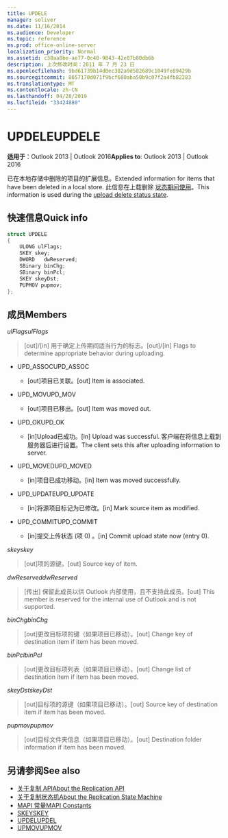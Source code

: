 ```yaml
---
title: UPDELE
manager: soliver
ms.date: 11/16/2014
ms.audience: Developer
ms.topic: reference
ms.prod: office-online-server
localization_priority: Normal
ms.assetid: c38aa8be-ae77-0c40-9843-42e07b80db6b
description: 上次修改时间：2011 年 7 月 23 日
ms.openlocfilehash: 9bd61739b14d0ec382a9d582689c1049fe89429b
ms.sourcegitcommit: 8657170d071f9bcf680aba50b9c07f2a4fb82283
ms.translationtype: MT
ms.contentlocale: zh-CN
ms.lasthandoff: 04/28/2019
ms.locfileid: "33424880"
---
```

# <a name="updele"></a><span data-ttu-id="8c6b6-103">UPDELE</span><span class="sxs-lookup"><span data-stu-id="8c6b6-103">UPDELE</span></span>

<span data-ttu-id="8c6b6-104">**适用于**：Outlook 2013 | Outlook 2016</span><span class="sxs-lookup"><span data-stu-id="8c6b6-104">**Applies to**: Outlook 2013 | Outlook 2016</span></span> 
  
<span data-ttu-id="8c6b6-105">已在本地存储中删除的项目的扩展信息。</span><span class="sxs-lookup"><span data-stu-id="8c6b6-105">Extended information for items that have been deleted in a local store.</span></span> <span data-ttu-id="8c6b6-106">此信息在上载删除 [状态期间使用](upload-delete-status-state.md)。</span><span class="sxs-lookup"><span data-stu-id="8c6b6-106">This information is used during the [upload delete status state](upload-delete-status-state.md).</span></span>
  
## <a name="quick-info"></a><span data-ttu-id="8c6b6-107">快速信息</span><span class="sxs-lookup"><span data-stu-id="8c6b6-107">Quick info</span></span>

```cpp
struct UPDELE 
{ 
    ULONG ulFlags; 
    SKEY skey; 
    DWORD   dwReserved; 
    SBinary binChg; 
    SBinary binPcl; 
    SKEY skeyDst; 
    PUPMOV pupmov; 
};
```

## <a name="members"></a><span data-ttu-id="8c6b6-108">成员</span><span class="sxs-lookup"><span data-stu-id="8c6b6-108">Members</span></span>

<span data-ttu-id="8c6b6-109">_ulFlags_</span><span class="sxs-lookup"><span data-stu-id="8c6b6-109">_ulFlags_</span></span>
  
> <span data-ttu-id="8c6b6-110">[out]/[in] 用于确定上传期间适当行为的标志。</span><span class="sxs-lookup"><span data-stu-id="8c6b6-110">[out]/[in] Flags to determine appropriate behavior during uploading.</span></span>
    
  - <span data-ttu-id="8c6b6-111">UPD_ASSOC</span><span class="sxs-lookup"><span data-stu-id="8c6b6-111">UPD_ASSOC</span></span>
    
    - <span data-ttu-id="8c6b6-112">[out]项目已关联。</span><span class="sxs-lookup"><span data-stu-id="8c6b6-112">[out] Item is associated.</span></span>
    
  - <span data-ttu-id="8c6b6-113">UPD_MOV</span><span class="sxs-lookup"><span data-stu-id="8c6b6-113">UPD_MOV</span></span>
    
    - <span data-ttu-id="8c6b6-114">[out]项目已移出。</span><span class="sxs-lookup"><span data-stu-id="8c6b6-114">[out] Item was moved out.</span></span>
    
  - <span data-ttu-id="8c6b6-115">UPD_OK</span><span class="sxs-lookup"><span data-stu-id="8c6b6-115">UPD_OK</span></span> 
    
    - <span data-ttu-id="8c6b6-116">[in]Upload已成功。</span><span class="sxs-lookup"><span data-stu-id="8c6b6-116">[in] Upload was successful.</span></span> <span data-ttu-id="8c6b6-117">客户端在将信息上载到服务器后进行设置。</span><span class="sxs-lookup"><span data-stu-id="8c6b6-117">The client sets this after uploading information to server.</span></span>
    
  - <span data-ttu-id="8c6b6-118">UPD_MOVED</span><span class="sxs-lookup"><span data-stu-id="8c6b6-118">UPD_MOVED</span></span>
    
    - <span data-ttu-id="8c6b6-119">[in]项目已成功移动。</span><span class="sxs-lookup"><span data-stu-id="8c6b6-119">[in] Item was moved successfully.</span></span>
    
  - <span data-ttu-id="8c6b6-120">UPD_UPDATE</span><span class="sxs-lookup"><span data-stu-id="8c6b6-120">UPD_UPDATE</span></span>
    
    - <span data-ttu-id="8c6b6-121">[in]将源项目标记为已修改。</span><span class="sxs-lookup"><span data-stu-id="8c6b6-121">[in] Mark source item as modified.</span></span>
    
  - <span data-ttu-id="8c6b6-122">UPD_COMMIT</span><span class="sxs-lookup"><span data-stu-id="8c6b6-122">UPD_COMMIT</span></span>
    
    - <span data-ttu-id="8c6b6-123">[in]提交上传状态 (项 0) 。</span><span class="sxs-lookup"><span data-stu-id="8c6b6-123">[in] Commit upload state now (entry 0).</span></span>
    
<span data-ttu-id="8c6b6-124">_skey_</span><span class="sxs-lookup"><span data-stu-id="8c6b6-124">_skey_</span></span>
  
> <span data-ttu-id="8c6b6-125">[out]项的源键。</span><span class="sxs-lookup"><span data-stu-id="8c6b6-125">[out] Source key of item.</span></span>
    
<span data-ttu-id="8c6b6-126">_dwReserved_</span><span class="sxs-lookup"><span data-stu-id="8c6b6-126">_dwReserved_</span></span>
  
> <span data-ttu-id="8c6b6-127">[传出] 保留此成员以供 Outlook 内部使用，且不支持此成员。</span><span class="sxs-lookup"><span data-stu-id="8c6b6-127">[out] This member is reserved for the internal use of Outlook and is not supported.</span></span>
    
<span data-ttu-id="8c6b6-128">_binChg_</span><span class="sxs-lookup"><span data-stu-id="8c6b6-128">_binChg_</span></span>
  
> <span data-ttu-id="8c6b6-129">[out]更改目标项的键（如果项目已移动）。</span><span class="sxs-lookup"><span data-stu-id="8c6b6-129">[out] Change key of destination item if item has been moved.</span></span>
    
<span data-ttu-id="8c6b6-130">_binPcl_</span><span class="sxs-lookup"><span data-stu-id="8c6b6-130">_binPcl_</span></span>
  
> <span data-ttu-id="8c6b6-131">[out]更改目标项列表（如果项目已移动）。</span><span class="sxs-lookup"><span data-stu-id="8c6b6-131">[out] Change list of destination item if item has been moved.</span></span>
    
<span data-ttu-id="8c6b6-132">_skeyDst_</span><span class="sxs-lookup"><span data-stu-id="8c6b6-132">_skeyDst_</span></span>
  
> <span data-ttu-id="8c6b6-133">[out]目标项的源键（如果项目已移动）。</span><span class="sxs-lookup"><span data-stu-id="8c6b6-133">[out] Source key of destination item if item has been moved.</span></span>
    
<span data-ttu-id="8c6b6-134">_pupmov_</span><span class="sxs-lookup"><span data-stu-id="8c6b6-134">_pupmov_</span></span>
  
> <span data-ttu-id="8c6b6-135">[out]目标文件夹信息（如果项目已移动）。</span><span class="sxs-lookup"><span data-stu-id="8c6b6-135">[out] Destination folder information if item has been moved.</span></span>
    
## <a name="see-also"></a><span data-ttu-id="8c6b6-136">另请参阅</span><span class="sxs-lookup"><span data-stu-id="8c6b6-136">See also</span></span>

- [<span data-ttu-id="8c6b6-137">关于复制 API</span><span class="sxs-lookup"><span data-stu-id="8c6b6-137">About the Replication API</span></span>](about-the-replication-api.md) 
- [<span data-ttu-id="8c6b6-138">关于复制状态机</span><span class="sxs-lookup"><span data-stu-id="8c6b6-138">About the Replication State Machine</span></span>](about-the-replication-state-machine.md)
- [<span data-ttu-id="8c6b6-139">MAPI 常量</span><span class="sxs-lookup"><span data-stu-id="8c6b6-139">MAPI Constants</span></span>](mapi-constants.md)
- [<span data-ttu-id="8c6b6-140">SKEY</span><span class="sxs-lookup"><span data-stu-id="8c6b6-140">SKEY</span></span>](skey.md)
- [<span data-ttu-id="8c6b6-141">UPDEL</span><span class="sxs-lookup"><span data-stu-id="8c6b6-141">UPDEL</span></span>](updel.md)
- [<span data-ttu-id="8c6b6-142">UPMOV</span><span class="sxs-lookup"><span data-stu-id="8c6b6-142">UPMOV</span></span>](upmov.md)

